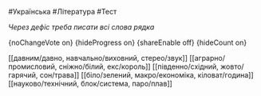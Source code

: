 #Українська #Література #Тест

*Через дефіс треба писати всі слова рядка*

{noChangeVote on}
{hideProgress on}
{shareEnable off}
{hideCount on}

[[давним/давно, навчально/виховний, стерео/звук]]
[[аграрно/промисловий, сніжно/білий, екс/король]]
[[південно/східний, жовто/гарячий, сон/трава]]
[[біло/зелений, макро/економіка, кіловат/година]]
[[науково/технічний, блок/система, паро/плав]]
